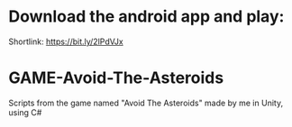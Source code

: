 # Download the android app and play:
Shortlink: https://bit.ly/2lPdVJx


# GAME-Avoid-The-Asteroids
Scripts from the game named "Avoid The Asteroids" made by me in Unity, using C#
